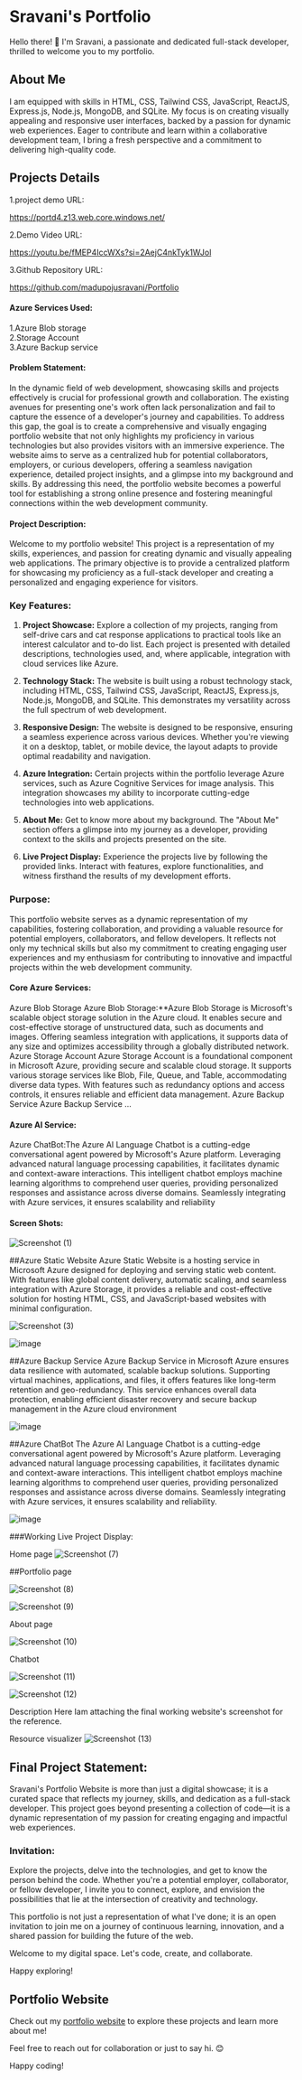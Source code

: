 # Sravani's Portfolio

Hello there! 👋 I'm Sravani, a passionate and dedicated full-stack developer, thrilled to welcome you to my portfolio.

## About Me

I am equipped with skills in HTML, CSS, Tailwind CSS, JavaScript, ReactJS, Express.js, Node.js, MongoDB, and SQLite. My focus is on creating visually appealing and responsive user interfaces, backed by a passion for dynamic web experiences. Eager to contribute and learn within a collaborative development team, I bring a fresh perspective and a commitment to delivering high-quality code.

## Projects Details
 1.project demo URL:
 
 https://portd4.z13.web.core.windows.net/

 2.Demo Video URL:
 
 https://youtu.be/fMEP4IccWXs?si=2AejC4nkTyk1WJol

 3.Github Repository URL:

 https://github.com/madupojusravani/Portfolio
 



#### Azure Services Used:


1.Azure Blob storage    
2.Storage Account    
3.Azure Backup service

#### Problem Statement:
 

In the dynamic field of web development, showcasing skills and projects effectively is crucial for professional growth and collaboration. The existing avenues for presenting one's work often lack personalization and fail to capture the essence of a developer's journey and capabilities. To address this gap, the goal is to create a comprehensive and visually engaging portfolio website that not only highlights my proficiency in various technologies but also provides visitors with an immersive experience. The website aims to serve as a centralized hub for potential collaborators, employers, or curious developers, offering a seamless navigation experience, detailed project insights, and a glimpse into my background and skills. By addressing this need, the portfolio website becomes a powerful tool for establishing a strong online presence and fostering meaningful connections within the web development community.

#### Project Description:
 

Welcome to my portfolio website! This project is a representation of my skills, experiences, and passion for creating dynamic and visually appealing web applications. The primary objective is to provide a centralized platform for showcasing my proficiency as a full-stack developer and creating a personalized and engaging experience for visitors.

### Key Features:



1. **Project Showcase:** Explore a collection of my projects, ranging from self-drive cars and cat response applications to practical tools like an interest calculator and to-do list. Each project is presented with detailed descriptions, technologies used, and, where applicable, integration with cloud services like Azure.

2. **Technology Stack:** The website is built using a robust technology stack, including HTML, CSS, Tailwind CSS, JavaScript, ReactJS, Express.js, Node.js, MongoDB, and SQLite. This demonstrates my versatility across the full spectrum of web development.

3. **Responsive Design:** The website is designed to be responsive, ensuring a seamless experience across various devices. Whether you're viewing it on a desktop, tablet, or mobile device, the layout adapts to provide optimal readability and navigation.

4. **Azure Integration:** Certain projects within the portfolio leverage Azure services, such as Azure Cognitive Services for image analysis. This integration showcases my ability to incorporate cutting-edge technologies into web applications.

5. **About Me:** Get to know more about my background. The "About Me" section offers a glimpse into my journey as a developer, providing context to the skills and projects presented on the site.

6. **Live Project Display:** Experience the projects live by following the provided links. Interact with features, explore functionalities, and witness firsthand the results of my development efforts.

### Purpose:



This portfolio website serves as a dynamic representation of my capabilities, fostering collaboration, and providing a valuable resource for potential employers, collaborators, and fellow developers. It reflects not only my technical skills but also my commitment to creating engaging user experiences and my enthusiasm for contributing to innovative and impactful projects within the web development community.


#### Core Azure Services:


Azure Blob Storage Azure Blob Storage:**Azure Blob Storage is Microsoft's scalable object storage solution in the Azure cloud. It enables secure and cost-effective storage of unstructured data, such as documents and images. Offering seamless integration with applications, it supports data of any size and optimizes accessibility through a globally distributed network. Azure Storage Account Azure Storage Account is a foundational component in Microsoft Azure, providing secure and scalable cloud storage. It supports various storage services like Blob, File, Queue, and Table, accommodating diverse data types. With features such as redundancy options and access controls, it ensures reliable and efficient data management. Azure Backup Service Azure Backup Service …

#### Azure AI Service:


Azure ChatBot:The Azure AI Language Chatbot is a cutting-edge conversational agent powered by Microsoft's Azure platform. Leveraging advanced natural language processing capabilities, it facilitates dynamic and context-aware interactions. This intelligent chatbot employs machine learning algorithms to comprehend user queries, providing personalized responses and assistance across diverse domains. Seamlessly integrating with Azure services, it ensures scalability and reliability

#### Screen Shots:

![Screenshot (1)](https://github.com/madupojusravani/Portfolio/assets/151829952/7ce39bfb-0506-4170-b86b-0b7031bfdcbe)

##Azure Static Website Azure Static Website is a hosting service in Microsoft Azure designed for deploying and serving static web content. With features like global content delivery, automatic scaling, and seamless integration with Azure Storage, it provides a reliable and cost-effective solution for hosting HTML, CSS, and JavaScript-based websites with minimal configuration.

![Screenshot (3)](https://github.com/madupojusravani/Portfolio/assets/151829952/9f31566c-518a-4717-9382-0e72dc3b7ffe)


![image](https://github.com/madupojusravani/Portfolio/assets/151829952/46552edd-b10f-4f5f-b04c-2063b06beabd)




##Azure Backup Service Azure Backup Service in Microsoft Azure ensures data resilience with automated, scalable backup solutions. Supporting virtual machines, applications, and files, it offers features like long-term retention and geo-redundancy. This service enhances overall data protection, enabling efficient disaster recovery and secure backup management in the Azure cloud environment


![image](https://github.com/madupojusravani/Portfolio/assets/151829952/acdda5e8-5def-4f02-a8ce-a72f2c9ad53a)


##Azure ChatBot The Azure AI Language Chatbot is a cutting-edge conversational agent powered by Microsoft's Azure platform. Leveraging advanced natural language processing capabilities, it facilitates dynamic and context-aware interactions. This intelligent chatbot employs machine learning algorithms to comprehend user queries, providing personalized responses and assistance across diverse domains. Seamlessly integrating with Azure services, it ensures scalability and reliability.


![image](https://github.com/madupojusravani/Portfolio/assets/151829952/9cd94875-0d18-4c60-a4fd-d398ffd76655)




###Working Live Project Display:

Home page
![Screenshot (7)](https://github.com/madupojusravani/Portfolio/assets/151829952/8a0f7e72-19b2-44cf-9573-1888d17c8618)

##Portfolio page

![Screenshot (8)](https://github.com/madupojusravani/Portfolio/assets/151829952/2a9f60bd-d396-4a6d-8307-aa80d8b5155f)

![Screenshot (9)](https://github.com/madupojusravani/Portfolio/assets/151829952/1580c2bf-b576-41f8-bd6b-7fd064b6640a)

About page

![Screenshot (10)](https://github.com/madupojusravani/Portfolio/assets/151829952/8bca2683-10c7-46ad-9581-ea93582466e5)

Chatbot

![Screenshot (11)](https://github.com/madupojusravani/Portfolio/assets/151829952/a7c58082-9056-44a3-bc3e-08f44fd334be)

![Screenshot (12)](https://github.com/madupojusravani/Portfolio/assets/151829952/56c30fc3-dd85-42df-b873-6a8e489961c2)

Description Here Iam attaching the final working website's screenshot for the reference.


Resource visualizer
![Screenshot (13)](https://github.com/madupojusravani/Portfolio/assets/151829952/68b7f38e-1967-4db0-9074-d89afd8927d2)





## Final Project Statement:

Sravani's Portfolio Website is more than just a digital showcase; it is a curated space that reflects my journey, skills, and dedication as a full-stack developer. This project goes beyond presenting a collection of code—it is a dynamic representation of my passion for creating engaging and impactful web experiences.



### Invitation:

Explore the projects, delve into the technologies, and get to know the person behind the code. Whether you're a potential employer, collaborator, or fellow developer, I invite you to connect, explore, and envision the possibilities that lie at the intersection of creativity and technology.

This portfolio is not just a representation of what I've done; it is an open invitation to join me on a journey of continuous learning, innovation, and a shared passion for building the future of the web.

Welcome to my digital space. Let's code, create, and collaborate.

Happy exploring!


## Portfolio Website

Check out my [portfolio website](https://portd4.z13.web.core.windows.net/) to explore these projects and learn more about me!

Feel free to reach out for collaboration or just to say hi. 😊

Happy coding!

